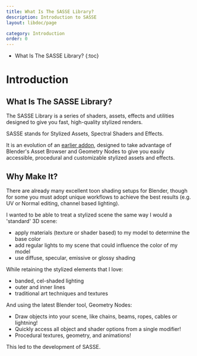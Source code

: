 ```yaml
---
title: What Is The SASSE Library?
description: Introduction to SASSE
layout: libdoc/page

category: Introduction
order: 0
---
```

- What Is The SASSE Library?
{:toc}
# Introduction
## What Is The SASSE Library?
The SASSE Library is a series of shaders, assets, effects and utilities designed to give you fast, high-quality stylized renders.

SASSE stands for Stylized Assets, Spectral Shaders and Effects.

It is an evolution of an [earlier addon](https://github.com/SpectralVectors/GhibliGenerator), designed to take advantage of Blender's Asset Browser and Geometry Nodes to give you easily accessible, procedural and customizable stylized assets and effects.

## Why Make It?
There are already many excellent toon shading setups for Blender, though for some you must adopt unique workflows to achieve the best results (e.g. UV or Normal editing, channel based lighting).

I wanted to be able to treat a stylized scene the same way I would a 'standard' 3D scene:
- apply materials (texture or shader based) to my model to determine the base color
- add regular lights to my scene that could influence the color of my model
- use diffuse, specular, emissive or glossy shading


While retaining the stylized elements that I love:
- banded, cel-shaded lighting
- outer and inner lines
- traditional art techniques and textures


And using the latest Blender tool, Geometry Nodes:
- Draw objects into your scene, like chains, beams, ropes, cables or lightning!
- Quickly access all object and shader options from a single modifier!
- Procedural textures, geometry, and animations!

This led to the development of SASSE.
